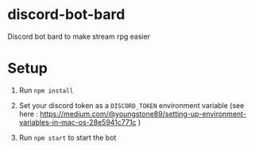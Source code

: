 # discord-bot-bard
Discord bot bard to make stream rpg easier


# Setup

1. Run `npm install`

2. Set your discord token as a `DISCORD_TOKEN` environment variable (see here : https://medium.com/@youngstone89/setting-up-environment-variables-in-mac-os-28e5941c771c )

3. Run `npm start` to start the bot
